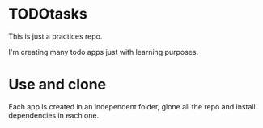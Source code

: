 # TODOtasks

This is just a practices repo.

I'm creating many todo apps just with learning purposes.

# Use and clone

Each app is created in an independent folder, glone all the repo and install dependencies in each one.